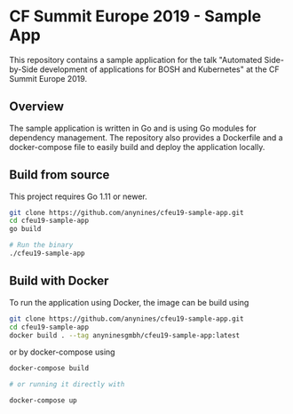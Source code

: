 # CF Summit Europe 2019 - Sample App

This repository contains a sample application for the talk "Automated Side-by-Side development of applications for BOSH and Kubernetes" at the CF Summit Europe 2019.

## Overview

The sample application is written in Go and is using Go modules for dependency management. The repository also provides a Dockerfile and a docker-compose file to easily build and deploy the application locally.

## Build from source

This project requires Go 1.11 or newer.

```sh
git clone https://github.com/anynines/cfeu19-sample-app.git
cd cfeu19-sample-app
go build

# Run the binary
./cfeu19-sample-app
```

## Build with Docker

To run the application using Docker, the image can be build using

```sh
git clone https://github.com/anynines/cfeu19-sample-app.git
cd cfeu19-sample-app
docker build . --tag anyninesgmbh/cfeu19-sample-app:latest
```

or by docker-compose using

```sh
docker-compose build

# or running it directly with

docker-compose up
```

